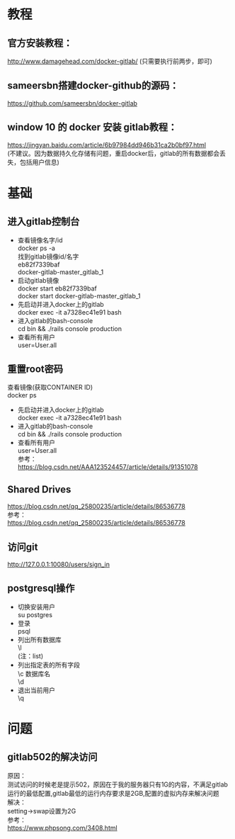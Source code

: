 # 教程  
## 官方安装教程：
http://www.damagehead.com/docker-gitlab/
(只需要执行前两步，即可)
## sameersbn搭建docker-github的源码：  
https://github.com/sameersbn/docker-gitlab  
## window 10 的 docker 安装 gitlab教程：  
https://jingyan.baidu.com/article/6b97984dd946b31ca2b0bf97.html  
(不建议。因为数据持久化存储有问题，重启docker后，gitlab的所有数据都会丢失，包括用户信息)

# 基础  
## 进入gitlab控制台  
* 查看镜像名字/id  
docker ps -a  
找到gitlab镜像id/名字  
eb82f7339baf  
docker-gitlab-master_gitlab_1  
* 启动gitlab镜像  
docker start eb82f7339baf  
docker start docker-gitlab-master_gitlab_1  
* 先启动并进入docker上的gitlab  
docker exec -it a7328ec41e91 bash  
* 进入gitlab的bash-console  
cd bin && ./rails console production  
*  查看所有用户  
user=User.all  
## 重置root密码  
查看镜像(获取CONTAINER ID)  
docker ps  
* 先启动并进入docker上的gitlab  
docker exec -it a7328ec41e91 bash  
* 进入gitlab的bash-console  
cd bin && ./rails console production  
*  查看所有用户  
user=User.all  
参考：  
https://blog.csdn.net/AAA123524457/article/details/91351078  
## Shared Drives  
https://blog.csdn.net/qq_25800235/article/details/86536778  
参考：  
https://blog.csdn.net/qq_25800235/article/details/86536778  
## 访问git  
http://127.0.0.1:10080/users/sign_in  
## postgresql操作  
+ 切换安装用户  
su postgres  
+ 登录  
psql  
+ 列出所有数据库  
\l  
(注：list)  
+ 列出指定表的所有字段  
\c 数据库名  
\d  
+ 退出当前用户  
\q  

# 问题  
## gitlab502的解决访问  
原因：  
测试访问的时候老是提示502，原因在于我的服务器只有1G的内容，不满足gitlab运行的最低配置,gitlab最低的运行内存要求是2GB,配置的虚拟内存来解决问题  
解决：  
setting->swap设置为2G  
参考：  
https://www.phpsong.com/3408.html  